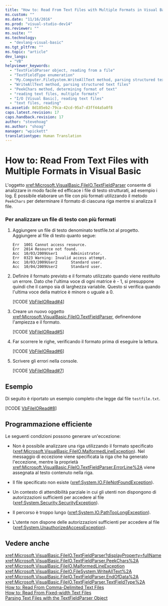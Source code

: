 ```yaml
---
title: "How to: Read From Text Files with Multiple Formats in Visual Basic | Microsoft Docs"
ms.custom: ""
ms.date: "11/16/2016"
ms.prod: "visual-studio-dev14"
ms.reviewer: ""
ms.suite: ""
ms.technology: 
  - "devlang-visual-basic"
ms.tgt_pltfrm: ""
ms.topic: "article"
dev_langs: 
  - "VB"
helpviewer_keywords: 
  - "TextFieldParser object, reading from a file"
  - "TextFieldType enumeration"
  - "My.Computer.FileSystem.WriteAllText method, parsing structured text files"
  - "WriteAllText method, parsing structured text files"
  - "PeekChars method, determining format of text"
  - "reading text files, multiple formats"
  - "I/O [Visual Basic], reading text files"
  - "text files, reading"
ms.assetid: 8d185eb2-79ca-42cd-95a7-d3ff44a5a0f8
caps.latest.revision: 17
caps.handback.revision: 17
author: "stevehoag"
ms.author: "shoag"
manager: "wpickett"
translationtype: Human Translation
---
```

# How to: Read From Text Files with Multiple Formats in Visual Basic
L'oggetto <xref:Microsoft.VisualBasic.FileIO.TextFieldParser> consente di analizzare in modo facile ed efficace i file di testo strutturati, ad esempio i log.  È possibile elaborare un file con più formati utilizzando il metodo `PeekChars` per determinare il formato di ciascuna riga mentre si analizza il file.  
  
### Per analizzare un file di testo con più formati  
  
1.  Aggiungere un file di testo denominato testfile.txt al progetto.  Aggiungere al file di testo quanto segue:  
  
    ```  
    Err  1001 Cannot access resource.  
    Err  2014 Resource not found.  
    Acc  10/03/2009User1      Administrator.  
    Err  0323 Warning: Invalid access attempt.  
    Acc  10/03/2009User2      Standard user.  
    Acc  10/04/2009User2      Standard user.  
    ```  
  
2.  Definire il formato previsto e il formato utilizzato quando viene restituito un errore.  Dato che l'ultima voce di ogni matrice è \- 1, si presuppone quindi che il campo sia di larghezza variabile.  Questo si verifica quando l'ultima voce della matrice è minore o uguale a 0.  
  
     [!CODE [VbFileIORead#4](../CodeSnippet/VS_Snippets_VBCSharp/VbFileIORead#4)]  
  
3.  Creare un nuovo oggetto <xref:Microsoft.VisualBasic.FileIO.TextFieldParser>, definendone l'ampiezza e il formato.  
  
     [!CODE [VbFileIORead#5](../CodeSnippet/VS_Snippets_VBCSharp/VbFileIORead#5)]  
  
4.  Far scorrere le righe, verificando il formato prima di eseguire la lettura.  
  
     [!CODE [VbFileIORead#6](../CodeSnippet/VS_Snippets_VBCSharp/VbFileIORead#6)]  
  
5.  Scrivere gli errori nella console.  
  
     [!CODE [VbFileIORead#7](../CodeSnippet/VS_Snippets_VBCSharp/VbFileIORead#7)]  
  
## Esempio  
 Di seguito è riportato un esempio completo che legge dal file `testfile.txt`.  
  
 [!CODE [VbFileIORead#8](../CodeSnippet/VS_Snippets_VBCSharp/VbFileIORead#8)]  
  
## Programmazione efficiente  
 Le seguenti condizioni possono generare un'eccezione:  
  
-   Non è possibile analizzare una riga utilizzando il formato specificato \(<xref:Microsoft.VisualBasic.FileIO.MalformedLineException>\).  Nel messaggio di eccezione viene specificata la riga che ha generato l'eccezione, mentre la proprietà <xref:Microsoft.VisualBasic.FileIO.TextFieldParser.ErrorLine%2A> viene assegnata al testo contenuto nella riga.  
  
-   Il file specificato non esiste \(<xref:System.IO.FileNotFoundException>\).  
  
-   Un contesto di attendibilità parziale in cui gli utenti non dispongono di autorizzazioni sufficienti per accedere al file  \(<xref:System.Security.SecurityException>\).  
  
-   Il percorso è troppo lungo \(<xref:System.IO.PathTooLongException>\).  
  
-   L'utente non dispone delle autorizzazioni sufficienti per accedere al file \(<xref:System.UnauthorizedAccessException>\).  
  
## Vedere anche  
 <xref:Microsoft.VisualBasic.FileIO.TextFieldParser?displayProperty=fullName>   
 <xref:Microsoft.VisualBasic.FileIO.TextFieldParser.PeekChars%2A>   
 <xref:Microsoft.VisualBasic.FileIO.MalformedLineException>   
 <xref:Microsoft.VisualBasic.FileIO.FileSystem.WriteAllText%2A>   
 <xref:Microsoft.VisualBasic.FileIO.TextFieldParser.EndOfData%2A>   
 <xref:Microsoft.VisualBasic.FileIO.TextFieldParser.TextFieldType%2A>   
 [How to: Read From Comma\-Delimited Text Files](../../../../visual-basic/developing-apps/programming/drives-directories-files/how-to-read-from-comma-delimited-text-files.md)   
 [How to: Read From Fixed\-width Text Files](../../../../visual-basic/developing-apps/programming/drives-directories-files/how-to-read-from-fixed-width-text-files.md)   
 [Parsing Text Files with the TextFieldParser Object](../../../../visual-basic/developing-apps/programming/drives-directories-files/parsing-text-files-with-the-textfieldparser-object.md)